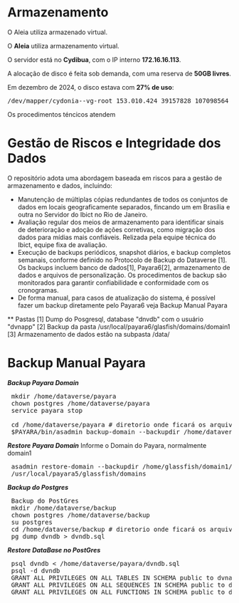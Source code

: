 # Armazenamento

O Aleia utiliza armazenado virtual.

O **Aleia** utiliza armazenamento virtual.

O servidor está no **Cydibua**, com o IP interno **172.16.16.113**.

A alocação de disco é feita sob demanda, com uma reserva de **50GB livres**.

Em dezembro de 2024, o disco estava com **27% de uso**:

 <pre>/dev/mapper/cydonia--vg-root 153.010.424 39157828 107098564 27% /</pre>

Os procedimentos téncicos atendem

 # Gestão de Riscos e Integridade dos Dados

O repositório adota uma abordagem baseada em riscos para a gestão de armazenamento e dados, incluindo:

* Manutenção de múltiplas cópias redundantes de todos os conjuntos de dados em locais geograficamente separados, fincando um em Brasília e outra no Servidor do Ibict no Rio de Janeiro.
* Avaliação regular dos meios de armazenamento para identificar sinais de deterioração e adoção de ações corretivas, como migração dos dados para mídias mais confiáveis. Relizada pela equipe técnica do Ibict, equipe fixa de avaliação.
* Execução de backups periódicos, snapshot diários, e backup completos semanais, conforme definido no Protocolo de Backup do Dataverse [1]. Os backups incluem banco de dados[1], Payara6[2], armazenamento de dados e arquivos de personalização. Os procedimentos de backup são monitorados para garantir confiabilidade e conformidade com os cronogramas.
* De forma manual, para casos de atualização do sistema, é possível fazer um backup diretamente pelo Payara6 veja Backup Manual Payara

** Pastas
[1] Dump do Posgresql, database "dnvdb" com o usuário "dvnapp"
[2] Backup da pasta /usr/local/payara6/glasfish/domains/domain1
[3] Armazenamento de dados estão na subpasta /data/

# Backup Manual Payara

***Backup Payara Domain***
<pre>
 mkdir /home/dataverse/payara
 chown postgres /home/dataverse/payara
 service payara stop

 cd /home/dataverse/payara # diretorio onde ficará os arquivos
 $PAYARA/bin/asadmin backup-domain --backupdir /home/dataverse/payara domain1
</pre>

***Restore Payara Domain***
Informe o Domain do Payara, normalmente domain1
<pre>
 asadmin restore-domain --backupdir /home/glassfish/domain1/domain1_2020_12_17_v00001.zip domain1
 /usr/local/payara5/glassfish/domains
</pre>

***Backup do Postgres***
<pre>
 Backup do PostGres
 mkdir /home/dataverse/backup
 chown postgres /home/dataverse/backup
 su postgres
 cd /home/dataverse/backup # diretorio onde ficará os arquivos
 pg_dump dvndb > dvndb.sql
</pre>

***Restore DataBase no PostGres***
<pre>
 psql dvndb < /home/dataverse/payara/dvndb.sql
 psql -d dvndb
 GRANT ALL PRIVILEGES ON ALL TABLES IN SCHEMA public to dvnapp;
 GRANT ALL PRIVILEGES ON ALL SEQUENCES IN SCHEMA public to dvnapp;
 GRANT ALL PRIVILEGES ON ALL FUNCTIONS IN SCHEMA public to dvnapp;
</pre>